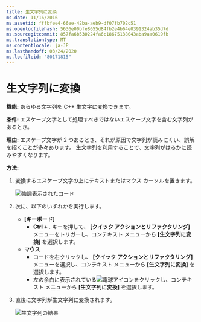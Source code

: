 ```yaml
---
title: 生文字列に変換
ms.date: 11/16/2016
ms.assetid: fffbfee4-66ee-42ba-aeb9-df07fb702c51
ms.openlocfilehash: 5636e00bfe8655d84fb2e4b64e0391324ab35d7d
ms.sourcegitcommit: 857fa6b530224fa6c18675138043aba9aa0619fb
ms.translationtype: MT
ms.contentlocale: ja-JP
ms.lasthandoff: 03/24/2020
ms.locfileid: "80171815"
---
```

# <a name="convert-to-raw-string-literal"></a>生文字列に変換

**機能:** あらゆる文字列を C++ 生文字に変換できます。

**条件:** エスケープ文字として処理すべきではないエスケープ文字を含む文字列があるとき。

**理由:** エスケープ文字が 2 つあるとき、それが原因で文字列が読みにくい、誤解を招くことが多々あります。  生文字列を利用することで、文字列がはるかに読みやすくなります。

**方法:**

1. 変換するエスケープ文字の上にテキストまたはマウス カーソルを置きます。

   ![強調表示されたコード](images/stringliteral_highlight.png)

1. 次に、以下のいずれかを実行します。
   * **[キーボード]**
     * **Ctrl + .** キーを押して、 **[クイック アクションとリファクタリング]** メニューをトリガーし、コンテキスト メニューから **[生文字列に変換]** を選択します。
   * **マウス**
     * コードを右クリックし、 **[クイック アクションとリファクタリング]** メニューを選択し、コンテキスト メニューから **[生文字列に変換]** を選択します。
     * 左の余白に表示されている![電球](images/bulb.png)アイコンをクリックし、コンテキスト メニューから **[生文字列に変換]** を選択します。

1. 直後に文字列が生文字列に変換されます。

   ![生文字列の結果](images/stringliteral_result.png)

